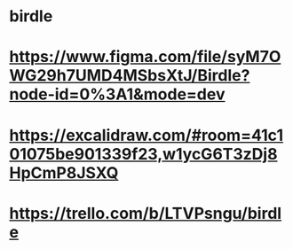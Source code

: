 # birdle

# https://www.figma.com/file/syM7OWG29h7UMD4MSbsXtJ/Birdle?node-id=0%3A1&mode=dev

# https://excalidraw.com/#room=41c101075be901339f23,w1ycG6T3zDj8HpCmP8JSXQ

# https://trello.com/b/LTVPsngu/birdle
